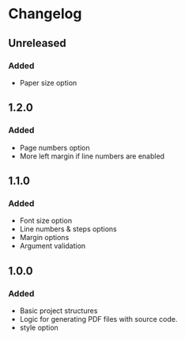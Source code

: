 # Changelog

## Unreleased

### Added

- Paper size option

## 1.2.0

### Added

- Page numbers option
- More left margin if line numbers are enabled

## 1.1.0

### Added

- Font size option
- Line numbers & steps options
- Margin options
- Argument validation

## 1.0.0

### Added

- Basic project structures
- Logic for generating PDF files with source code.
- style option
